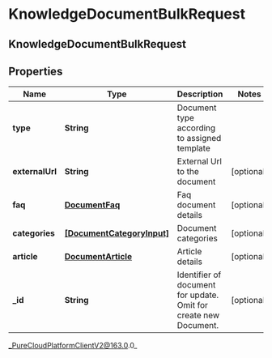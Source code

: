 # KnowledgeDocumentBulkRequest

## KnowledgeDocumentBulkRequest

## Properties

|Name | Type | Description | Notes|
|------------ | ------------- | ------------- | -------------|
| **type** | **String** | Document type according to assigned template | |
| **externalUrl** | **String** | External Url to the document | [optional] |
| **faq** | [**DocumentFaq**](DocumentFaq) | Faq document details | [optional] |
| **categories** | [**[DocumentCategoryInput]**](DocumentCategoryInput) | Document categories | [optional] |
| **article** | [**DocumentArticle**](DocumentArticle) | Article details | [optional] |
| **_id** | **String** | Identifier of document for update. Omit for create new Document. | [optional] |



_PureCloudPlatformClientV2@163.0.0_
